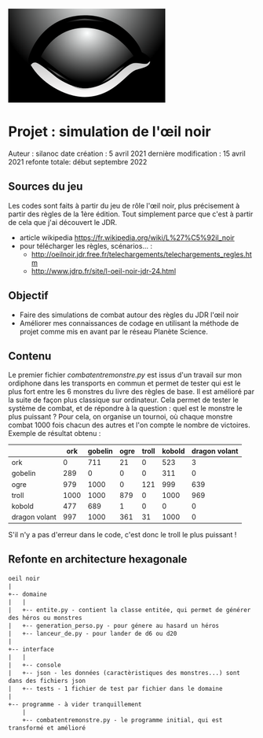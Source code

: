 ![Logo 1ère édition oeil noir](./images/320px-L'Œil_noir_(première_édition)_Logo.svg.png)
# Projet : simulation de l'œil noir
Auteur : silanoc
date création : 5 avril 2021
dernière modification : 15 avril 2021
refonte totale: début septembre 2022

## Sources du jeu
Les codes sont faits à partir du jeu de rôle l'œil noir, plus précisement à partir des règles de la 1ère édition. Tout simplement parce que c'est à partir de cela que j'ai découvert le JDR.
* article wikipedia https://fr.wikipedia.org/wiki/L%27%C5%92il_noir
* pour télécharger les règles, scénarios... : 
    * http://oeilnoir.jdr.free.fr/telechargements/telechargements_regles.htm
    * http://www.jdrp.fr/site/l-oeil-noir-jdr-24.html
## Objectif 
- Faire des simulations de combat autour des règles du JDR l'œil noir
- Améliorer mes connaissances de codage en utilisant la méthode de projet comme mis en avant par le réseau Planète Science.
## Contenu
Le premier fichier *combatentremonstre.py* est issus d'un travail sur mon ordiphone dans les transports en commun et permet de tester qui est le plus fort entre les 6 monstres du livre des règles de base. Il est amélioré par la suite de façon plus classique sur ordinateur.
Cela permet de tester le système de combat, et de répondre à la question : quel est le monstre le plus puissant ?
Pour cela, on organise un tournoi, où chaque monstre combat 1000 fois chacun des autres et l'on compte le nombre de victoires.
Exemple de résultat obtenu :

| |ork|gobelin|ogre|troll|kobold|dragon volant|
|---|---|---|---|---|---|---|
|ork     |0|711| 21| 0| 523| 3|
|gobelin |289| 0| 0| 0| 311| 0|
|ogre    |979| 1000| 0|121| 999| 639|
|troll   |1000| 1000| 879| 0| 1000| 969|
|kobold  |477| 689| 1| 0| 0| 0|
|dragon volant	|997| 1000|361| 31| 1000| 0|

S'il n'y a pas d'erreur dans le code, c'est donc le troll le plus puissant !

## Refonte en architecture hexagonale

```
oeil noir
|
+-- domaine
|   |
|   +-- entite.py - contient la classe entitée, qui permet de générer des héros ou monstres
|   +-- generation_perso.py - pour génere au hasard un héros
|   +-- lanceur_de.py - pour lander de d6 ou d20
|
+-- interface
|   |
|   +-- console
|   +-- json - les données (caractèristiques des monstres...) sont dans des fichiers json
|   +-- tests - 1 fichier de test par fichier dans le domaine
|
+-- programme - à vider tranquillement
    |
    +-- combatentremonstre.py - le programme initial, qui est transformé et amélioré
```